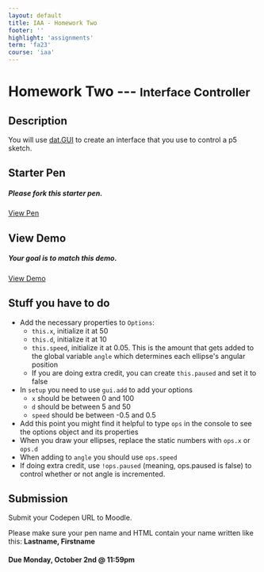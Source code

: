 ```yaml
---
layout: default
title: IAA - Homework Two
footer: ''
highlight: 'assignments'
term: 'fa23'
course: 'iaa'
---
```

# Homework Two --- <small>Interface Controller</small>
## Description
You will use [dat.GUI](https://github.com/dataarts/dat.gui/blob/master/API.md) to create an interface that you use to control a p5 sketch.

## Starter Pen

<div class="card">
  <div class="card-body">
    <h5 class="card-title">Please fork this starter pen.</h5>
    <a href="https://codepen.io/novonagu/pen/vYBajXq" class="btn btn-primary text-white" target="_blank">View Pen</a>
  </div>
</div>

## View Demo

<div class="card">
  <div class="card-body">
    <h5 class="card-title">Your goal is to match this demo.</h5>
    <a href="hw2-demo.html" class="btn btn-primary text-white" target="_blank">View Demo</a>
  </div>
</div>

## Stuff you have to do
* Add the necessary properties to `Options`:
    * `this.x`, initialize it at 50
    * `this.d`, initialize it at 10
    * `this.speed`, initialize it at 0.05. This is the amount that gets added to the global variable `angle` which determines each ellipse's angular position
    * If you are doing extra credit, you can create `this.paused` and set it to false
* In `setup` you need to use `gui.add` to add your options
    * `x` should be between 0 and 100
    * `d` should be between 5 and 50
    * `speed` should be between -0.5 and 0.5
* Add this point you might find it helpful to type `ops` in the console to see the options object and its properties
* When you draw your ellipses, replace the static numbers with `ops.x` or `ops.d`
* When adding to `angle` you should use `ops.speed`
* If doing extra credit, use `!ops.paused` (meaning, ops.paused is false) to control whether or not angle is incremented.


## Submission
Submit your Codepen URL to Moodle.

Please make sure your pen name and HTML contain your name written like this: __Lastname, Firstname__

#### **Due Monday, October 2nd @ 11:59pm**